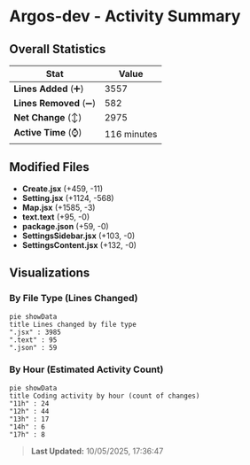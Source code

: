 # Argos-dev - Activity Summary 

## Overall Statistics

| Stat                   | Value                                                             |
| ---------------------- | ----------------------------------------------------------------- |
| **Lines Added** (➕)   | 3557                                          |
| **Lines Removed** (➖) | 582                                        |
| **Net Change** (↕)    | 2975                |
| **Active Time** (⌚)   | 116 minutes |


## Modified Files
- **Create.jsx** (+459, -11)
- **Setting.jsx** (+1124, -568)
- **Map.jsx** (+1585, -3)
- **text.text** (+95, -0)
- **package.json** (+59, -0)
- **SettingsSidebar.jsx** (+103, -0)
- **SettingsContent.jsx** (+132, -0)

## Visualizations

### By File Type (Lines Changed)

```mermaid
pie showData
title Lines changed by file type
".jsx" : 3985
".text" : 95
".json" : 59
```

### By Hour (Estimated Activity Count)

```mermaid
pie showData
title Coding activity by hour (count of changes)
"11h" : 24
"12h" : 44
"13h" : 17
"14h" : 6
"17h" : 8
```


> **Last Updated:** 10/05/2025, 17:36:47